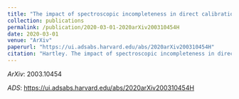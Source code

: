 ```yaml
---
title: "The impact of spectroscopic incompleteness in direct calibration of redshift distributions for weak lensing surveys"
collection: publications
permalink: /publication/2020-03-01-2020arXiv200310454H
date: 2020-03-01
venue: "ArXiv"
paperurl: "https://ui.adsabs.harvard.edu/abs/2020arXiv200310454H"
citation: "Hartley. The impact of spectroscopic incompleteness in direct calibration of redshift distributions for weak lensing surveys. ArXiv, :, Mar 2020"
---
```


*ArXiv*: 2003.10454

*ADS*: https://ui.adsabs.harvard.edu/abs/2020arXiv200310454H
